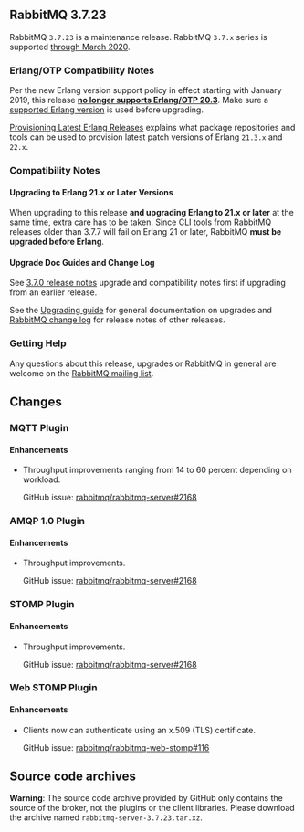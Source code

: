 ## RabbitMQ 3.7.23

RabbitMQ `3.7.23` is a maintenance release.
RabbitMQ `3.7.x` series is supported [through March 2020](https://www.rabbitmq.com/versions.html).

### Erlang/OTP Compatibility Notes

Per the new Erlang version support policy in effect starting with January 2019,
this release [**no longer supports Erlang/OTP 20.3**](https://groups.google.com/d/msg/rabbitmq-users/G4UJ9zbIYHs/qCeyjkjyCQAJ).
Make sure a [supported Erlang version](https://www.rabbitmq.com/which-erlang.html) is used before upgrading.

[Provisioning Latest Erlang Releases](https://www.rabbitmq.com/which-erlang.html#erlang-repositories) explains
what package repositories and tools can be used to provision latest patch versions of Erlang `21.3.x` and `22.x`.

### Compatibility Notes

#### Upgrading to Erlang 21.x or Later Versions

When upgrading to this release **and upgrading Erlang to 21.x or later** at the same time, extra care has to be taken.
Since CLI tools from RabbitMQ releases older than 3.7.7 will fail on Erlang 21 or later,
RabbitMQ **must be upgraded before Erlang**.

#### Upgrade Doc Guides and Change Log

See [3.7.0 release notes](https://github.com/rabbitmq/rabbitmq-server/releases/tag/v3.7.0) upgrade
and compatibility notes first if upgrading from an earlier release.

See the [Upgrading guide](https://www.rabbitmq.com/upgrade.html) for general documentation on upgrades
and [RabbitMQ change log](https://www.rabbitmq.com/changelog.html) for release notes of other releases.

### Getting Help

Any questions about this release, upgrades or RabbitMQ in general are welcome on the
[RabbitMQ mailing list](https://groups.google.com/forum/#!forum/rabbitmq-users).


## Changes

### MQTT Plugin

#### Enhancements

 * Throughput improvements ranging from 14 to 60 percent depending on workload.

   GitHub issue: [rabbitmq/rabbitmq-server#2168](https://github.com/rabbitmq/rabbitmq-server/issues/2168)


### AMQP 1.0 Plugin

#### Enhancements

 * Throughput improvements.

   GitHub issue: [rabbitmq/rabbitmq-server#2168](https://github.com/rabbitmq/rabbitmq-server/issues/2168)


### STOMP Plugin

#### Enhancements

 * Throughput improvements.

   GitHub issue: [rabbitmq/rabbitmq-server#2168](https://github.com/rabbitmq/rabbitmq-server/issues/2168)


### Web STOMP Plugin

#### Enhancements

 * Clients now can authenticate using an x.509 (TLS) certificate.

   GitHub issue: [rabbitmq/rabbitmq-web-stomp#116](https://github.com/rabbitmq/rabbitmq-web-stomp/issues/116)


## Source code archives

**Warning**: The source code archive provided by GitHub only contains the source of the broker,
not the plugins or the client libraries. Please download the archive named `rabbitmq-server-3.7.23.tar.xz`.
